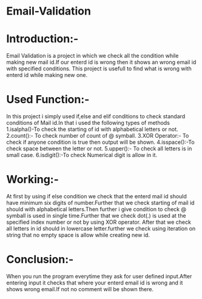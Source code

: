 # Email-Validation

# Introduction:-
 Email Validation is a project in which we check all the condition while making new mail id.If our enterd id is wrong then it shows an wrong email id with specified conditions. This project is usefull to find what is wrong with enterd id while making new one.
 
# Used Function:- 
 In this project i simply used if,else and elif conditions to check standard conditions of Mail id.In that i used the following types of methods
 1.isalpha()-To check the starting of id with alphabetical letters or not.
 2.count():- To check number of count of @ symball.
 3.XOR Operator:- To check if anyone condition is true then output will be shown.
 4.isspace():-To check space between the letter or not.
 5.upper():- To check all letters is in small case.
 6.isdigit():-To check Numerical digit is allow in it.
 
# Working:-
 At first by using if else condition we check that the enterd mail id should have minimum six digits of number.Further that we check starting of mail id should with   alphabetical letters.Then further i give condition to check @ symball is used in single time.Further that we check dot(.) is used at the specified index number or not by using XOR operator. After that we check all letters in id should in lowercase letter.further we check using iteration on string that no empty space is allow while creating new id.  
 
# Conclusion:-
 When you run the program everytime they ask for user defined input.After entering input it checks that where your enterd email id is wrong and it shows wrong email.If not no comment will be shown there.
